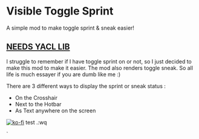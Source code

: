 # Visible Toggle Sprint
A simple mod to make toggle sprint & sneak easier!

## [NEEDS YACL LIB](https://modrinth.com/mod/yacl)

I struggle to remember if I have toggle sprint on or not, so I just decided to make this mod to make it easier.
The mod also renders toggle sneak. So all life is much essayer if you are dumb like me :)

There are 3 different ways to display the sprint or sneak status : 
- On the Crosshair
- Next to the Hotbar
- As Text anywhere on the screen

[![ko-fi](https://ko-fi.com/img/githubbutton_sm.svg)](https://ko-fi.com/M4M7DWJCH)
test
.:wq

`
